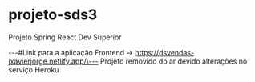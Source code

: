 # projeto-sds3
Projeto Spring React Dev Superior

---#Link para a aplicação Frontend -> https://dsvendas-jxavierjorge.netlify.app/\---
Projeto removido do ar devido alterações no serviço Heroku
